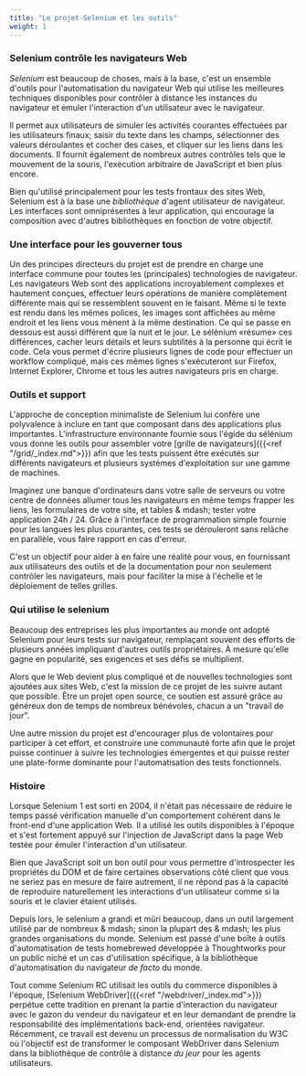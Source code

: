 ```yaml
---
title: "Le projet Selenium et les outils"
weight: 1
---
```


### Selenium contrôle les navigateurs Web

_Selenium_ est beaucoup de choses, mais à la base, 
c'est un ensemble d'outils pour l'automatisation du 
navigateur Web qui utilise les meilleures techniques 
disponibles pour contrôler à distance les instances 
du navigateur et émuler l'interaction d'un utilisateur avec le navigateur.

Il permet aux utilisateurs de simuler les activités 
courantes effectuées par les utilisateurs finaux; saisir du 
texte dans les champs, sélectionner des valeurs déroulantes et 
cocher des cases, et cliquer sur les liens dans les documents. 
Il fournit également de nombreux autres contrôles tels que 
le mouvement de la souris, l'exécution arbitraire de JavaScript et bien plus encore.

Bien qu'utilisé principalement pour les tests frontaux des sites Web,
Selenium est à la base une _bibliothèque_ d'agent utilisateur de navigateur.
Les interfaces sont omniprésentes à leur application,
qui encourage la composition avec d'autres bibliothèques en fonction de votre objectif.

### Une interface pour les gouverner tous

Un des principes directeurs du projet
est de prendre en charge une interface commune pour toutes les (principales) technologies de navigateur.
Les navigateurs Web sont des applications incroyablement complexes et hautement conçues,
effectuer leurs opérations de manière complètement différente
mais qui se ressemblent souvent en le faisant.
Même si le texte est rendu dans les mêmes polices,
les images sont affichées au même endroit
et les liens vous mènent à la même destination.
Ce qui se passe en dessous est aussi différent que la nuit et le jour.
Le sélénium «résume» ces différences,
cacher leurs détails et leurs subtilités à la personne qui écrit le code.
Cela vous permet d'écrire plusieurs lignes de code pour effectuer un workflow compliqué,
mais ces mêmes lignes s'exécuteront sur Firefox,
Internet Explorer, Chrome et tous les autres navigateurs pris en charge.

### Outils et support

L'approche de conception minimaliste de Selenium lui confère une
polyvalence à inclure en tant que composant dans des applications plus importantes.
L'infrastructure environnante fournie sous l'égide du sélénium
vous donne les outils pour assembler
votre [grille de navigateurs]({{<ref "/grid/_index.md">}})
afin que les tests puissent être exécutés sur différents navigateurs et plusieurs systèmes d'exploitation
sur une gamme de machines.

Imaginez une banque d'ordinateurs dans votre salle de serveurs ou votre centre de données
allumer tous les navigateurs en même temps
frapper les liens, les formulaires de votre site,
et tables & mdash; tester votre application 24h / 24.
Grâce à l'interface de programmation simple
fournie pour les langues les plus courantes,
ces tests se dérouleront sans relâche en parallèle,
vous faire rapport en cas d'erreur.

C'est un objectif pour aider à en faire une réalité pour vous,
en fournissant aux utilisateurs des outils et de la 
documentation pour non seulement contrôler les navigateurs,
mais pour faciliter la mise à l'échelle et le déploiement de telles grilles.

### Qui utilise le selenium

Beaucoup des entreprises les plus importantes au monde
ont adopté Selenium pour leurs tests sur navigateur,
remplaçant souvent des efforts de plusieurs années impliquant d'autres outils propriétaires.
À mesure qu'elle gagne en popularité, ses exigences et ses défis se multiplient.

Alors que le Web devient plus compliqué
et de nouvelles technologies sont ajoutées aux sites Web,
c'est la mission de ce projet de les suivre autant que possible.
Être un projet open source,
ce soutien est assuré grâce au généreux don de temps de nombreux bénévoles,
chacun a un "travail de jour".

Une autre mission du projet est d'encourager
plus de volontaires pour participer à cet effort,
et construire une communauté forte
afin que le projet puisse continuer à 
suivre les technologies émergentes
et qui puisse rester une plate-forme dominante pour 
l'automatisation des tests fonctionnels.


### Histoire

Lorsque Selenium 1 est sorti en 2004,
il n'était pas nécessaire de réduire le temps passé
vérification manuelle d'un comportement cohérent dans le front-end d'une application Web.
Il a utilisé les outils disponibles à l'époque
et s'est fortement appuyé sur l'injection de JavaScript dans la page Web testée
pour émuler l'interaction d'un utilisateur.

Bien que JavaScript soit un bon outil pour vous permettre d'introspecter les propriétés du DOM
et de faire certaines observations côté client que vous ne seriez pas en mesure de faire autrement,
il ne répond pas à la capacité de reproduire naturellement les interactions d'un utilisateur
comme si la souris et le clavier étaient utilisés.

Depuis lors, le selenium a grandi et mûri beaucoup,
dans un outil largement utilisé par de nombreux & mdash; sinon la plupart des & mdash;
les plus grandes organisations du monde.
Selenium est passé d'une boîte à outils d'automatisation de tests homebrewed développée à Thoughtworks
pour un public niché et un cas d'utilisation spécifique,
à la bibliothèque d'automatisation du navigateur _de facto_ du monde.

Tout comme Selenium RC utilisait les outils du commerce disponibles à l'époque,
[Selenium WebDriver]({{<ref "/webdriver/_index.md">}}) perpétue cette tradition en prenant
la partie d'interaction du navigateur avec le gazon du vendeur du navigateur
et en leur demandant de prendre la responsabilité des implémentations back-end, orientées navigateur.
Récemment, ce travail est devenu un processus de normalisation du W3C
où l'objectif est de transformer le composant WebDriver dans Selenium
dans la bibliothèque de contrôle à distance _du jeur_ pour les agents utilisateurs.
